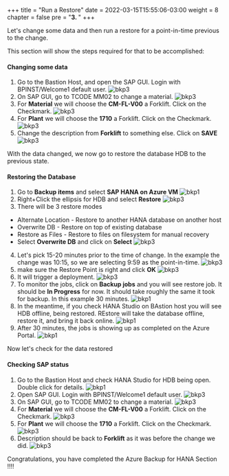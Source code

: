 +++
title = "Run a Restore"
date = 2022-03-15T15:55:06-03:00
weight = 8
chapter = false
pre = "<b>3. </b>"
+++

Let's change some data and then run a restore for a point-in-time previous to the change. 

This section will show the steps required for that to be accomplished:

#### Changing some data

1. Go to the Bastion Host, and open the SAP GUI. Login with BPINST/Welcome1 default user. 
![bkp3](/images/re01.png)
2. On SAP GUI, go to TCODE MM02 to change a material. 
![bkp3](/images/re02.png?height=250px)
3. For **Material** we will choose the **CM-FL-V00** a Forklift. Click on the Checkmark.
![bkp3](/images/re03.png?height=250px)
4. For **Plant** we will choose the **1710** a Forklift. Click on the Checkmark.
![bkp3](/images/re04.png?height=250px)
5. Change the description from **Forklift** to something else. Click on **SAVE**
![bkp3](/images/re05.png?height=350px)

With the data changed, we now go to restore the database HDB to the previous state.

#### Restoring the Database

1. Go to **Backup items** and select **SAP HANA on Azure VM**
![bkp1](/images/ba15.png?height=450px)
2. Right+Click the ellipsis for HDB and select **Restore**
![bkp3](/images/re06.png)
3. There will be 3 restore modes 
- Alternate Location - Restore to another HANA database on another host
- Overwrite DB - Restore on top of existing database
- Restore as Files - Restore to files on filesystem for manual recovery
- Select **Overwrite DB** and click on **Select**
![bkp3](/images/re07.png?height=250px)
4. Let's pick 15-20 minutes prior to the time of change. In the example the change was 10:15, so we are selecting 9:59 as the point-in-time. 
![bkp3](/images/re08.png?height=250px)
5. make sure the Restore Point is right and click **OK**
![bkp3](/images/re09.png?height=250px)
6. It will trigger  a deployment. 
![bkp3](/images/re10.png?height=100px)
7. To monitor the jobs, click on **Backup jobs** and you will see restore job. It should be **In Progress** for now. It should take roughly the same it took for backup. In this example 30 minutes. 
![bkp1](/images/re11.png)
8. In the meantime, if you check HANA Studio on BAstion host you will see HDB offline, being restored. REstore will take the database offline, restore it, and bring it back online. 
![bkp1](/images/re12.png?height=250px)
9. After 30 minutes, the jobs is showing up as completed on the Azure Portal. 
![bkp1](/images/re13.png)

Now let's check for the data restored

#### Checking SAP status

1. Go to the Bastion Host and check HANA Studio for HDB being open. Double click for details. 
![bkp1](/images/re14.png?height=350px)
2. Open SAP GUI. Login with BPINST/Welcome1 default user. 
![bkp3](/images/re01.png)
2. On SAP GUI, go to TCODE MM02 to change a material. 
![bkp3](/images/re02.png?height=250px)
3. For **Material** we will choose the **CM-FL-V00** a Forklift. Click on the Checkmark.
![bkp3](/images/re03.png?height=250px)
4. For **Plant** we will choose the **1710** a Forklift. Click on the Checkmark.
![bkp3](/images/re04.png?height=250px)
5. Description should be back to **Forklift** as it was before the change we did. 
![bkp3](/images/re15.png?height=350px)

Congratulations, you have completed the Azure Backup for HANA Section !!!!